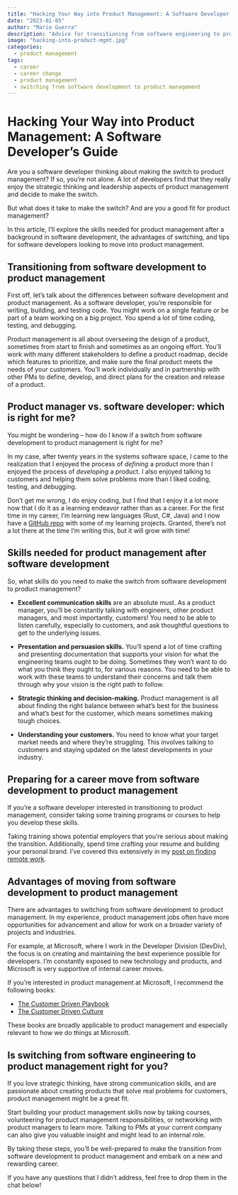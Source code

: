 ```yaml
---
title: "Hacking Your Way into Product Management: A Software Developer’s Guide"
date: "2023-01-05"
author: "Mario Guerra"
description: "Advice for transitioning from software engineering to product management."
image: "hacking-into-product-mgmt.jpg"
categories:
  - product management
tags:
  - career
  - career change
  - product management
  - switching from software development to product management
---
```


# Hacking Your Way into Product Management: A Software Developer’s Guide

Are you a software developer thinking about making the switch to product management? If so, you’re not alone. A lot of developers find that they really enjoy the strategic thinking and leadership aspects of product management and decide to make the switch.

But what does it take to make the switch? And are you a good fit for product management?

In this article, I’ll explore the skills needed for product management after a background in software development, the advantages of switching, and tips for software developers looking to move into product management.

## Transitioning from software development to product management

First off, let’s talk about the differences between software development and product management. As a software developer, you’re responsible for writing, building, and testing code. You might work on a single feature or be part of a team working on a big project. You spend a lot of time coding, testing, and debugging.

Product management is all about overseeing the design of a product, sometimes from start to finish and sometimes as an ongoing effort. You’ll work with many different stakeholders to define a product roadmap, decide which features to prioritize, and make sure the final product meets the needs of your customers. You’ll work individually and in partnership with other PMs to define, develop, and direct plans for the creation and release of a product.

## Product manager vs. software developer: which is right for me?

You might be wondering – how do I know if a switch from software development to product management is right for me?

In my case, after twenty years in the systems software space, I came to the realization that I enjoyed the process of *defining* a product more than I enjoyed the process of *developing* a product. I also enjoyed talking to customers and helping them solve problems more than I liked coding, testing, and debugging.

Don’t get me wrong, I do enjoy coding, but I find that I enjoy it a lot more now that I do it as a learning endeavor rather than as a career. For the first time in my career, I’m learning new languages (Rust, C#, Java) and I now have a [GitHub repo](https://github.com/mario-guerra) with some of my learning projects. Granted, there’s not a lot there at the time I’m writing this, but it will grow with time!

## Skills needed for product management after software development

So, what skills do you need to make the switch from software development to product management?

- **Excellent communication skills** are an absolute must. As a product manager, you’ll be constantly talking with engineers, other product managers, and most importantly, customers! You need to be able to listen carefully, especially to customers, and ask thoughtful questions to get to the underlying issues.

- **Presentation and persuasion skills.** You’ll spend a lot of time crafting and presenting documentation that supports your vision for what the engineering teams ought to be doing. Sometimes they won’t want to do what you think they ought to, for various reasons. You need to be able to work with these teams to understand their concerns and talk them through why your vision is the right path to follow.

- **Strategic thinking and decision-making.** Product management is all about finding the right balance between what’s best for the business and what’s best for the customer, which means sometimes making tough choices.

- **Understanding your customers.** You need to know what your target market needs and where they’re struggling. This involves talking to customers and staying updated on the latest developments in your industry.

## Preparing for a career move from software development to product management

If you’re a software developer interested in transitioning to product management, consider taking some training programs or courses to help you develop these skills. 

Taking training shows potential employers that you’re serious about making the transition. Additionally, spend time crafting your resume and building your personal brand. I’ve covered this extensively in my [post on finding remote work](https://marioguerra.xyz/finding-remote-work-in-the-2020s/).

## Advantages of moving from software development to product management

There are advantages to switching from software development to product management. In my experience, product management jobs often have more opportunities for advancement and allow for work on a broader variety of projects and industries.

For example, at Microsoft, where I work in the Developer Division (DevDiv), the focus is on creating and maintaining the best experience possible for developers. I’m constantly exposed to new technology and products, and Microsoft is very supportive of internal career moves.

If you’re interested in product management at Microsoft, I recommend the following books:

- [The Customer Driven Playbook](https://amzn.to/3QriCIg)  
- [The Customer Driven Culture](https://amzn.to/3ik2HP6)

These books are broadly applicable to product management and especially relevant to how we do things at Microsoft.

## Is switching from software engineering to product management right for you?

If you love strategic thinking, have strong communication skills, and are passionate about creating products that solve real problems for customers, product management might be a great fit.

Start building your product management skills now by taking courses, volunteering for product management responsibilities, or networking with product managers to learn more. Talking to PMs at your current company can also give you valuable insight and might lead to an internal role.

By taking these steps, you’ll be well-prepared to make the transition from software development to product management and embark on a new and rewarding career.

If you have any questions that I didn’t address, feel free to drop them in the chat below!
